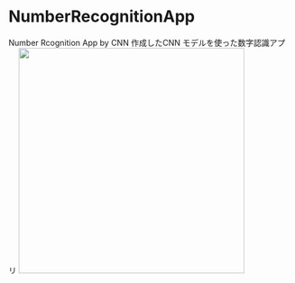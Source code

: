 # NumberRecognitionApp
Number Rcognition App by CNN
作成したCNN モデルを使った数字認識アプリ
<img src="https://user-images.githubusercontent.com/52367439/73123544-85e1b600-3fd4-11ea-8863-632683ac69c8.gif" width=400>
